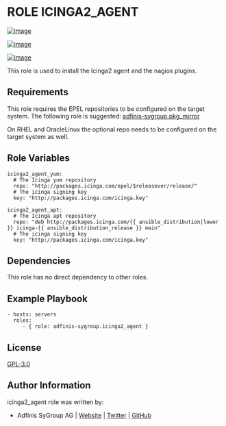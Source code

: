 ROLE ICINGA2\_AGENT
===================

[![image](https://img.shields.io/github/license/adfinis-sygroup/ansible-role-icinga2_agent.svg?style=flat-square)](https://github.com/adfinis-sygroup/ansible-role-icinga2_agent/blob/master/LICENSE)

[![image](https://img.shields.io/travis/adfinis-sygroup/ansible-role-icinga2_agent.svg?style=flat-square)](https://travis-ci.org/adfinis-sygroup/ansible-role-icinga2_agent)

[![image](https://img.shields.io/badge/galaxy-adfinis--sygroup.icinga2_agent-660198.svg?style=flat-square)](https://galaxy.ansible.com/adfinis-sygroup/icinga2_agent)

This role is used to install the Icinga2 agent and the nagios plugins.

Requirements
------------

This role requires the EPEL repositories to be configured on the target
system. The following role is suggested:
[adfinis-sygroup.pkg\_mirror](https://galaxy.ansible.com/adfinis-sygroup/pkg_mirror)

On RHEL and OracleLinux the optional repo needs to be configured on the target system as well.

Role Variables
--------------

``` {.sourceCode .yaml}
icinga2_agent_yum:
  # The Icinga yum repository
  repo: "http://packages.icinga.com/epel/$releasever/release/"
  # The icinga signing key
  key: "http://packages.icinga.com/icinga.key"

icinga2_agent_apt:
  # The Icinga apt repository
  repo: "deb http://packages.icinga.com/{{ ansible_distribution|lower }} icinga-{{ ansible_distribution_release }} main"
  # The icinga signing key
  key: "http://packages.icinga.com/icinga.key"
```

Dependencies
------------

This role has no direct dependency to other roles.

Example Playbook
----------------

``` {.sourceCode .yaml}
- hosts: servers
  roles:
     - { role: adfinis-sygroup.icinga2_agent }
```

License
-------

[GPL-3.0](https://github.com/adfinis-sygroup/ansible-role-icinga2_agent/blob/master/LICENSE)

Author Information
------------------

icinga2\_agent role was written by:

-   Adfinis SyGroup AG \| [Website](https://www.adfinis-sygroup.ch/) \|
    [Twitter](https://twitter.com/adfinissygroup) \|
    [GitHub](https://github.com/adfinis-sygroup)
